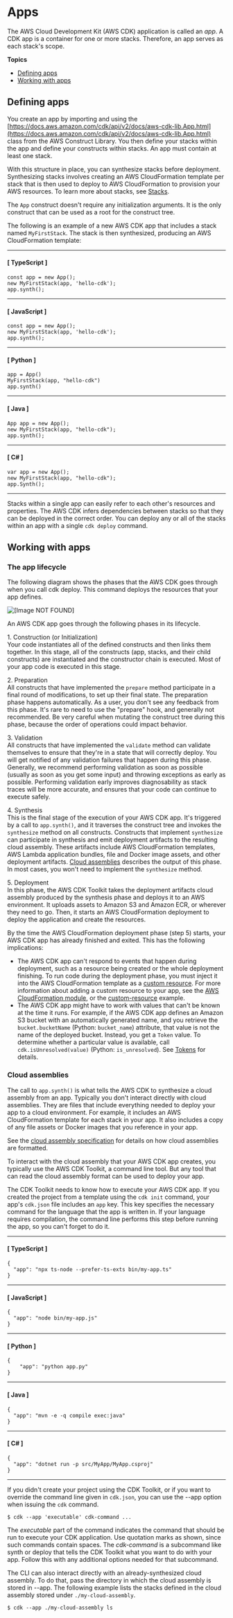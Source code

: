 # Apps<a name="apps"></a>

The AWS Cloud Development Kit \(AWS CDK\) application is called an *app*\. A CDK app is a container for one or more stacks\. Therefore, an app serves as each stack's scope\.

**Topics**
+ [Defining apps](#apps_construct)
+ [Working with apps](#apps-work)

## Defining apps<a name="apps_construct"></a>

You create an app by importing and using the [https://docs.aws.amazon.com/cdk/api/v2/docs/aws-cdk-lib.App.html](https://docs.aws.amazon.com/cdk/api/v2/docs/aws-cdk-lib.App.html) class from the AWS Construct Library\. You then define your stacks within the app and define your constructs within stacks\. An app must contain at least one stack\.

With this structure in place, you can synthesize stacks before deployment\. Synthesizing stacks involves creating an AWS CloudFormation template per stack that is then used to deploy to AWS CloudFormation to provision your AWS resources\. To learn more about stacks, see [Stacks](stacks.md)\.

The `App` construct doesn't require any initialization arguments\. It is the only construct that can be used as a root for the construct tree\.

The following is an example of a new AWS CDK app that includes a stack named `MyFirstStack`\. The stack is then synthesized, producing an AWS CloudFormation template: 

------
#### [ TypeScript ]

```
const app = new App();
new MyFirstStack(app, 'hello-cdk');
app.synth();
```

------
#### [ JavaScript ]

```
const app = new App();
new MyFirstStack(app, 'hello-cdk');
app.synth();
```

------
#### [ Python ]

```
app = App()
MyFirstStack(app, "hello-cdk")
app.synth()
```

------
#### [ Java ]

```
App app = new App();
new MyFirstStack(app, "hello-cdk");
app.synth();
```

------
#### [ C\# ]

```
var app = new App();
new MyFirstStack(app, "hello-cdk");
app.Synth();
```

------

Stacks within a single app can easily refer to each other's resources and properties\. The AWS CDK infers dependencies between stacks so that they can be deployed in the correct order\. You can deploy any or all of the stacks within an app with a single `cdk deploy` command\.

## Working with apps<a name="apps-work"></a>

### The app lifecycle<a name="lifecycle"></a>

The following diagram shows the phases that the AWS CDK goes through when you call cdk deploy\. This command deploys the resources that your app defines\.

![\[Image NOT FOUND\]](http://docs.aws.amazon.com/cdk/v2/guide/images/Lifecycle.png)

An AWS CDK app goes through the following phases in its lifecycle\.

1\. Construction \(or Initialization\)  
 Your code instantiates all of the defined constructs and then links them together\. In this stage, all of the constructs \(app, stacks, and their child constructs\) are instantiated and the constructor chain is executed\. Most of your app code is executed in this stage\.

2\. Preparation  
All constructs that have implemented the `prepare` method participate in a final round of modifications, to set up their final state\. The preparation phase happens automatically\. As a user, you don't see any feedback from this phase\. It's rare to need to use the "prepare" hook, and generally not recommended\. Be very careful when mutating the construct tree during this phase, because the order of operations could impact behavior\.

3\. Validation  
All constructs that have implemented the `validate` method can validate themselves to ensure that they're in a state that will correctly deploy\. You will get notified of any validation failures that happen during this phase\. Generally, we recommend performing validation as soon as possible \(usually as soon as you get some input\) and throwing exceptions as early as possible\. Performing validation early improves diagnosability as stack traces will be more accurate, and ensures that your code can continue to execute safely\.

4\. Synthesis  
This is the final stage of the execution of your AWS CDK app\. It's triggered by a call to `app.synth()`, and it traverses the construct tree and invokes the `synthesize` method on all constructs\. Constructs that implement `synthesize` can participate in synthesis and emit deployment artifacts to the resulting cloud assembly\. These artifacts include AWS CloudFormation templates, AWS Lambda application bundles, file and Docker image assets, and other deployment artifacts\. [Cloud assemblies](#apps_cloud_assembly) describes the output of this phase\. In most cases, you won't need to implement the `synthesize` method\.

5\. Deployment  
In this phase, the AWS CDK Toolkit takes the deployment artifacts cloud assembly produced by the synthesis phase and deploys it to an AWS environment\. It uploads assets to Amazon S3 and Amazon ECR, or wherever they need to go\. Then, it starts an AWS CloudFormation deployment to deploy the application and create the resources\.

By the time the AWS CloudFormation deployment phase \(step 5\) starts, your AWS CDK app has already finished and exited\. This has the following implications:
+ The AWS CDK app can't respond to events that happen during deployment, such as a resource being created or the whole deployment finishing\. To run code during the deployment phase, you must inject it into the AWS CloudFormation template as a [custom resource](cfn_layer.md#develop-customize-custom)\. For more information about adding a custom resource to your app, see the [AWS CloudFormation module](https://docs.aws.amazon.com/cdk/api/v2/docs/aws-cdk-lib.aws_cloudformation-readme.html), or the [custom\-resource](https://github.com/aws-samples/aws-cdk-examples/tree/master/typescript/custom-resource/) example\.
+ The AWS CDK app might have to work with values that can't be known at the time it runs\. For example, if the AWS CDK app defines an Amazon S3 bucket with an automatically generated name, and you retrieve the `bucket.bucketName` \(Python: `bucket_name`\) attribute, that value is not the name of the deployed bucket\. Instead, you get a `Token` value\. To determine whether a particular value is available, call `cdk.isUnresolved(value)` \(Python: `is_unresolved`\)\. See [Tokens](tokens.md) for details\.

### Cloud assemblies<a name="apps_cloud_assembly"></a>

The call to `app.synth()` is what tells the AWS CDK to synthesize a cloud assembly from an app\. Typically you don't interact directly with cloud assemblies\. They are files that include everything needed to deploy your app to a cloud environment\. For example, it includes an AWS CloudFormation template for each stack in your app\. It also includes a copy of any file assets or Docker images that you reference in your app\.

See the [cloud assembly specification](https://github.com/aws/aws-cdk/blob/master/design/cloud-assembly.md) for details on how cloud assemblies are formatted\.

To interact with the cloud assembly that your AWS CDK app creates, you typically use the AWS CDK Toolkit, a command line tool\. But any tool that can read the cloud assembly format can be used to deploy your app\.

The CDK Toolkit needs to know how to execute your AWS CDK app\. If you created the project from a template using the `cdk init` command, your app's `cdk.json` file includes an `app` key\. This key specifies the necessary command for the language that the app is written in\. If your language requires compilation, the command line performs this step before running the app, so you can't forget to do it\.

------
#### [ TypeScript ]

```
{
  "app": "npx ts-node --prefer-ts-exts bin/my-app.ts"
}
```

------
#### [ JavaScript ]

```
{
  "app": "node bin/my-app.js"
}
```

------
#### [ Python ]

```
{
    "app": "python app.py"
}
```

------
#### [ Java ]

```
{
  "app": "mvn -e -q compile exec:java"
}
```

------
#### [ C\# ]

```
{
  "app": "dotnet run -p src/MyApp/MyApp.csproj"
}
```

------

If you didn't create your project using the CDK Toolkit, or if you want to override the command line given in `cdk.json`, you can use the \-\-app option when issuing the `cdk` command\.

```
$ cdk --app 'executable' cdk-command ...
```

The *executable* part of the command indicates the command that should be run to execute your CDK application\. Use quotation marks as shown, since such commands contain spaces\. The *cdk\-command* is a subcommand like synth or deploy that tells the CDK Toolkit what you want to do with your app\. Follow this with any additional options needed for that subcommand\.

The CLI can also interact directly with an already\-synthesized cloud assembly\. To do that, pass the directory in which the cloud assembly is stored in \-\-app\. The following example lists the stacks defined in the cloud assembly stored under `./my-cloud-assembly`\.

```
$ cdk --app ./my-cloud-assembly ls
```